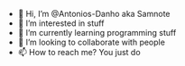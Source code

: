 - 👋 Hi, I’m @Antonios-Danho aka Samnote
- 👀 I’m interested in stuff
- 🌱 I’m currently learning programming stuff
- 💞️ I’m looking to collaborate with people
- 📫 How to reach me? You just do

<!---
Antonios-Danho/Antonios-Danho is a ✨ special ✨ repository because its `README.md` (this file) appears on your GitHub profile.
You can click the Preview link to take a look at your changes.
--->
